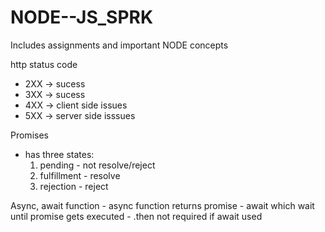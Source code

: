 # NODE--JS_SPRK
Includes assignments and important NODE concepts
 
 http status code
  - 2XX -> sucess
  - 3XX -> sucess
  - 4XX -> client side issues
  - 5XX -> server side isssues

  Promises
  - has three states: 
    1. pending - not resolve/reject
    2. fulfillment - resolve
    3. rejection - reject

Async, await function
    - async function returns promise
    - await which wait until promise gets executed - .then not required if await used
